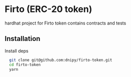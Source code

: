 
# Firto (ERC-20 token)

hardhat project for Firto token contains contracts and tests


## Installation

Install deps

```bash
  git clone git@github.com:dnipy/firto-token.git
  cd firto-token
  yarn
```
    
